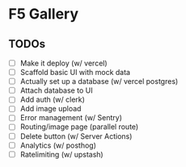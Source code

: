 # F5 Gallery

## TODOs
- [ ] Make it deploy (w/ vercel)
- [ ] Scaffold basic UI with mock data
- [ ] Actually set up a database (w/ vercel postgres)
- [ ] Attach database to UI
- [ ] Add auth (w/ clerk)
- [ ] Add image upload
- [ ] Error management (w/ Sentry)
- [ ] Routing/image page (parallel route)
- [ ] Delete button (w/ Server Actions)
- [ ] Analytics (w/ posthog)
- [ ] Ratelimiting (w/ upstash)
